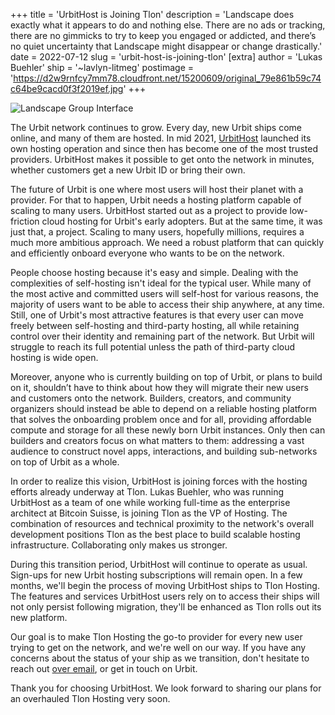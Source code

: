 +++
title = 'UrbitHost is Joining Tlon'
description = 'Landscape does exactly what it appears to do and nothing else. There are no ads or tracking, there are no gimmicks to try to keep you engaged or addicted, and there’s no quiet uncertainty that Landscape might disappear or change drastically.'
date = 2022-07-12
slug = 'urbit-host-is-joining-tlon'
[extra]
author = 'Lukas Buehler'
ship = '~lavlyn-litmeg'
postimage = 'https://d2w9rnfcy7mm78.cloudfront.net/15200609/original_79e861b59c74c64be9cacd0f3f2019ef.jpg'
+++

<img class="mt-8 mb-16 w-full shadow-2xl rounded-md" alt="Landscape Group Interface" src="https://d2w9rnfcy7mm78.cloudfront.net/15200609/original_79e861b59c74c64be9cacd0f3f2019ef.jpg">

The Urbit network continues to grow. Every day, new Urbit ships come online, and many of them are hosted. In mid 2021, [UrbitHost](https://urbithost.com) launched its own hosting operation and since then has become one of the most trusted providers. UrbitHost makes it possible to get onto the network in minutes, whether customers get a new Urbit ID or bring their own. 

The future of Urbit is one where most users will host their planet with a provider. For that to happen, Urbit needs a hosting platform capable of scaling to many users. UrbitHost started out as a project to provide low-friction cloud hosting for Urbit's early adopters. But at the same time, it was just that, a project. Scaling to many users, hopefully millions, requires a much more ambitious approach. We need a robust platform that can quickly and efficiently onboard everyone who wants to be on the network.

People choose hosting because it's easy and simple. Dealing with the complexities of self-hosting isn't ideal for the typical user. While many of the most active and committed users will self-host for various reasons, the majority of users want to be able to access their ship anywhere, at any time. Still, one of Urbit's most attractive features is that every user can move freely between self-hosting and third-party hosting, all while retaining control over their identity and remaining part of the network. But Urbit will struggle to reach its full potential unless the path of third-party cloud hosting is wide open.

Moreover, anyone who is currently building on top of Urbit, or plans to build on it, shouldn’t have to think about how they will migrate their new users and customers onto the network. Builders, creators, and community organizers should instead be able to depend on a reliable hosting platform that solves the onboarding problem once and for all, providing affordable compute and storage for all these newly born Urbit instances. Only then can builders and creators focus on what matters to them: addressing a vast audience to construct novel apps, interactions, and building sub-networks on top of Urbit as a whole.

In order to realize this vision, UrbitHost is joining forces with the hosting efforts already underway at Tlon. Lukas Buehler, who was running UrbitHost as a team of one while working full-time as the enterprise architect at Bitcoin Suisse, is joining Tlon as the VP of Hosting. The combination of resources and technical proximity to the network's overall development positions Tlon as the best place to build scalable hosting infrastructure. Collaborating only makes us stronger.

During this transition period, UrbitHost will continue to operate as usual. Sign-ups for new Urbit hosting subscriptions will remain open. In a few months, we'll begin the process of moving UrbitHost ships to Tlon Hosting. The features and services UrbitHost users rely on to access their ships will not only persist following migration, they'll be enhanced as Tlon rolls out its new platform. 

Our goal is to make Tlon Hosting the go-to provider for every new user trying to get on the network, and we're well on our way. If you have any concerns about the status of your ship as we transition, don't hesitate to reach out [over email](support@urbithost.com), or get in touch on Urbit.

Thank you for choosing UrbitHost. We look forward to sharing our plans for an overhauled Tlon Hosting very soon.